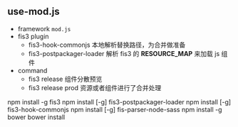 ## use-mod.js

- framework `mod.js`
- fis3 plugin
    - fis3-hook-commonjs 本地解析替换路径，为合并做准备
    - fis3-postpackager-loader 解析 fis3 的 __RESOURCE_MAP__ 来加载 js 组件
- command
    - fis3 release  组件分散预览
    - fis3 release prod 资源或者组件进行了合并处理


npm install -g fis3
npm install [-g] fis3-postpackager-loader
npm install [-g] fis3-hook-commonjs
npm install [-g] fis-parser-node-sass
npm install -g bower
bower install